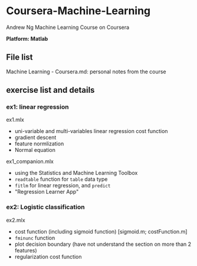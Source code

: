 # Coursera-Machine-Learning
Andrew Ng Machine Learning Course on Coursera

__Platform: Matlab__

## File list

Machine Learning - Coursera.md: personal notes from the course



## exercise list and details

### ex1:  linear regression

ex1.mlx

- uni-variable and multi-variables linear regression cost function
- gradient descent
- feature normlization
- Normal equation

ex1_companion.mlx

- using the Statistics and Machine Learning Toolbox
- `readtable` function for `table` data type
- `fitlm` for linear regression, and `predict`
- "Regression Learner App"

### ex2: Logistic classification

ex2.mlx

- cost function (including sigmoid function) [sigmoid.m; costFunction.m]
- `fminunc` function
- plot decision boundary (have not understand the section on more than 2 features)
- regularization cost function
